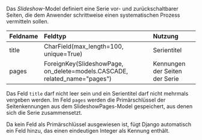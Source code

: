 Das *Slideshow*-Model definiert eine Serie vor- und zurückschaltbarer Seiten, die dem Anwender schrittweise
einen systematischen Prozess vermitteln sollen.

| Feldname | Feldtyp | Nutzung |
| :--- | :--- | :--- |
| title | CharField(max_length=100, unique=True) | Serientitel |
| pages | ForeignKey(SlideshowPage, on_delete=models.CASCADE, related_name="pages") | Kennungen der Seiten der Serie |

Das Feld `title` darf nicht leer sein und ein Serientitel darf nicht mehrmals vergeben werden. Im Feld `pages`
werden die Primärschlüssel der Seitenkennungen aus dem SlideshowPages-Model gespeichert, aus denen sich die
Serie zusammensetzt.

Da kein Feld als Primärschlüssel ausgewiesen ist, fügt Django automatisch ein Feld hinzu, das einen
eindeutigen Integer als Kennung enthält.
